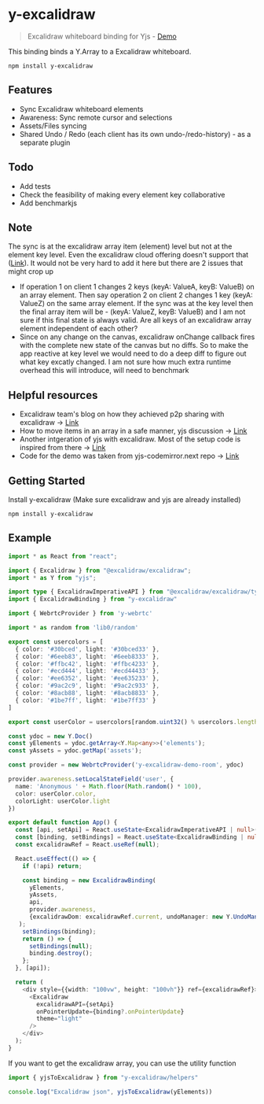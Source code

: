 # y-excalidraw

> Excalidraw whiteboard binding for Yjs - [Demo](https://y-excalidraw.rahulbadenkal.com/)

This binding binds a Y.Array to a Excalidraw whiteboard.

```
npm install y-excalidraw
```

## Features
- Sync Excalidraw whiteboard elements
- Awareness: Sync remote cursor and selections
- Assets/Files syncing
- Shared Undo / Redo (each client has its own undo-/redo-history) - as a separate plugin

## Todo
- Add tests
- Check the feasibility of making every element key collaborative
- Add benchmarkjs

## Note
The sync is at the excalidraw array item (element) level but not at the element key level. Even the excalidraw cloud offering doesn't support that ([Link](https://blog.excalidraw.com/building-excalidraw-p2p-collaboration-feature/)). It would not be very hard to add it here but there are 2 issues that might crop up
- If operation 1 on client 1 changes 2 keys (keyA: ValueA, keyB: ValueB) on an array element. Then say operation 2 on client 2 changes 1 key (keyA: ValueZ) on the same array element. If the sync was at the key level then the final array item will be - (keyA: ValueZ, keyB: ValueB) and I am not sure if this final state is always valid. Are all keys of an excalidraw array element independent of each other? 
- Since on any change on the canvas, excalidraw onChange callback fires with the complete new state of the canvas but no diffs. So to make the app reactive at key level we would need to do a deep diff to figure out what key excatly changed. I am not sure how much extra runtime overhead this will introduce, will need to benchmark

## Helpful resources
- Excalidraw team's blog on how they achieved p2p sharing with excalidraw -> [Link](https://blog.excalidraw.com/building-excalidraw-p2p-collaboration-feature/)
- How to move items in an array in a safe manner, yjs discussion -> [Link](https://discuss.yjs.dev/t/moving-elements-in-lists/92/15?u=rahulbadenkal)
- Another intgeration of yjs with excalidraw. Most of the setup code is inspired from there -> [Link](https://github.com/satoren/y-phoenix-channel)
- Code for the demo was taken from yjs-codemirror.next repo -> [Link](https://github.com/yjs/y-codemirror.next)

## Getting Started
Install y-excalidraw (Make sure excalidraw and yjs are already installed)
```
npm install y-excalidraw
```

## Example
```typescript
import * as React from "react";

import { Excalidraw } from "@excalidraw/excalidraw";
import * as Y from "yjs";

import type { ExcalidrawImperativeAPI } from "@excalidraw/excalidraw/types/types";
import { ExcalidrawBinding } from "y-excalidraw"

import { WebrtcProvider } from 'y-webrtc'

import * as random from 'lib0/random'

export const usercolors = [
  { color: '#30bced', light: '#30bced33' },
  { color: '#6eeb83', light: '#6eeb8333' },
  { color: '#ffbc42', light: '#ffbc4233' },
  { color: '#ecd444', light: '#ecd44433' },
  { color: '#ee6352', light: '#ee635233' },
  { color: '#9ac2c9', light: '#9ac2c933' },
  { color: '#8acb88', light: '#8acb8833' },
  { color: '#1be7ff', light: '#1be7ff33' }
]

export const userColor = usercolors[random.uint32() % usercolors.length]

const ydoc = new Y.Doc()
const yElements = ydoc.getArray<Y.Map<any>>('elements');
const yAssets = ydoc.getMap('assets');

const provider = new WebrtcProvider('y-excalidraw-demo-room', ydoc)

provider.awareness.setLocalStateField('user', {
  name: 'Anonymous ' + Math.floor(Math.random() * 100),
  color: userColor.color,
  colorLight: userColor.light
})

export default function App() {
  const [api, setApi] = React.useState<ExcalidrawImperativeAPI | null>(null);
  const [binding, setBindings] = React.useState<ExcalidrawBinding | null>(null);
  const excalidrawRef = React.useRef(null);

  React.useEffect(() => {
    if (!api) return;

    const binding = new ExcalidrawBinding(
      yElements,
      yAssets,
      api,
      provider.awareness,
      {excalidrawDom: excalidrawRef.current, undoManager: new Y.UndoManager(yElements)}, // excalidraw dom is needed to override the undo/redo buttons in the UI as there is no way to override it via props in excalidraw
   );
    setBindings(binding);
    return () => {
      setBindings(null);
      binding.destroy();
    };
  }, [api]);

  return (
    <div style={{width: "100vw", height: "100vh"}} ref={excalidrawRef}>
      <Excalidraw
        excalidrawAPI={setApi}
        onPointerUpdate={binding?.onPointerUpdate}
        theme="light"
      />
    </div>
  );
}
```

If you want to get the excalidraw array, you can use the utility function
```typescript
import { yjsToExcalidraw } from "y-excalidraw/helpers"

console.log("Excalidraw json", yjsToExcalidraw(yElements))
```